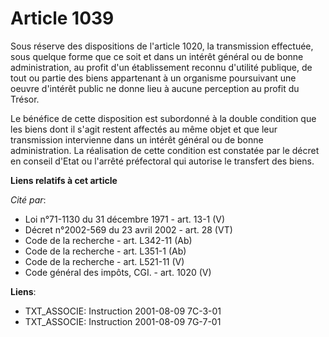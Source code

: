 # Article 1039

Sous réserve des dispositions de l'article 1020, la transmission effectuée, sous quelque forme que ce soit et dans un intérêt
général ou de bonne administration, au profit d'un établissement reconnu d'utilité publique, de tout ou partie des biens
appartenant à un organisme poursuivant une oeuvre d'intérêt public ne donne lieu à aucune perception au profit du Trésor. 

Le bénéfice de cette disposition est subordonné à la double condition que les biens dont il s'agit restent affectés au même
objet et que leur transmission intervienne dans un intérêt général ou de bonne administration. La réalisation de cette
condition est constatée par le décret en conseil d'Etat ou l'arrêté préfectoral qui autorise le transfert des biens.

**Liens relatifs à cet article**

_Cité par_:

  - Loi n°71-1130 du 31 décembre 1971 - art. 13-1 (V)
  - Décret n°2002-569 du 23 avril 2002 - art. 28 (VT)
  - Code de la recherche - art. L342-11 (Ab)
  - Code de la recherche - art. L351-1 (Ab)
  - Code de la recherche - art. L521-11 (V)
  - Code général des impôts, CGI. - art. 1020 (V)

**Liens**:

  - TXT_ASSOCIE: Instruction 2001-08-09 7C-3-01
  - TXT_ASSOCIE: Instruction 2001-08-09 7G-7-01
